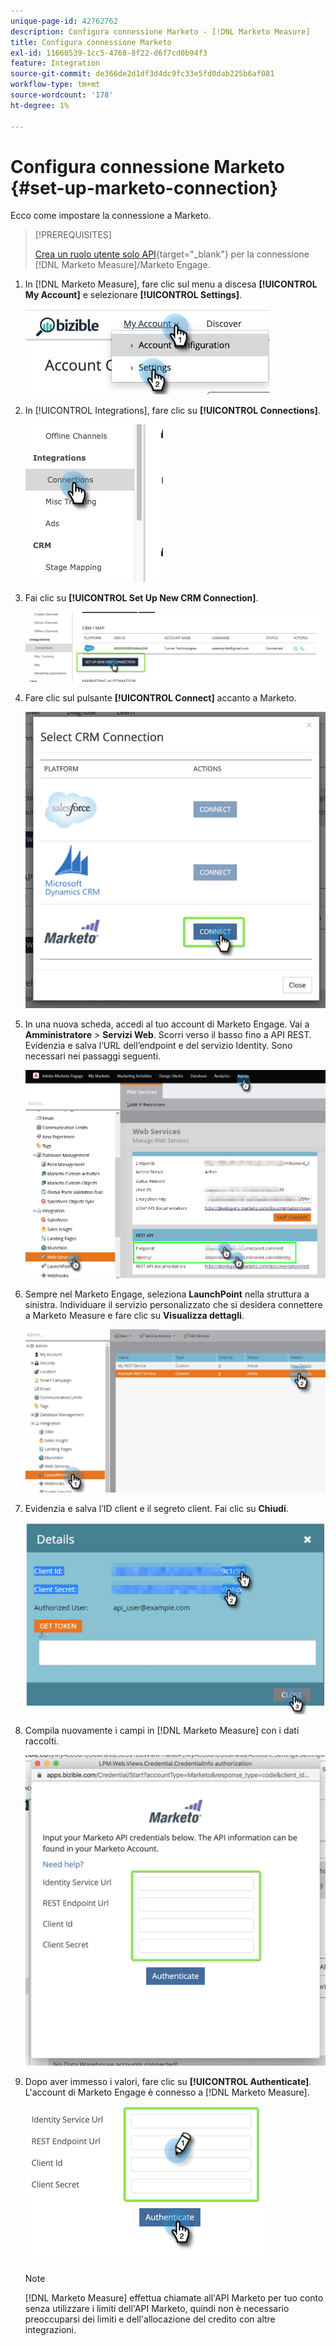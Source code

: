 ```yaml
---
unique-page-id: 42762762
description: Configura connessione Marketo - [!DNL Marketo Measure]
title: Configura connessione Marketo
exl-id: 11660539-1cc5-4768-8f22-d6f7cd0b94f3
feature: Integration
source-git-commit: de366de2d1df3d4dc9fc33e5fd0dab225b6af081
workflow-type: tm+mt
source-wordcount: '178'
ht-degree: 1%

---
```


# Configura connessione Marketo {#set-up-marketo-connection}

Ecco come impostare la connessione a Marketo.

>[!PREREQUISITES]
>
>[Crea un ruolo utente solo API](https://experienceleague.adobe.com/docs/marketo/using/product-docs/administration/users-and-roles/create-an-api-only-user.html){target="_blank"} per la connessione [!DNL Marketo Measure]/Marketo Engage.

1. In [!DNL Marketo Measure], fare clic sul menu a discesa **[!UICONTROL My Account]** e selezionare **[!UICONTROL Settings]**.

   ![](assets/set-up-marketo-connection-1.png)

1. In [!UICONTROL Integrations], fare clic su **[!UICONTROL Connections]**.

   ![](assets/set-up-marketo-connection-2.png)

1. Fai clic su **[!UICONTROL Set Up New CRM Connection]**.

   ![](assets/set-up-marketo-connection-3.png)

1. Fare clic sul pulsante **[!UICONTROL Connect]** accanto a Marketo.

   ![](assets/set-up-marketo-connection-4.png)

1. In una nuova scheda, accedi al tuo account di Marketo Engage. Vai a **Amministratore** > **Servizi Web**. Scorri verso il basso fino a API REST. Evidenzia e salva l’URL dell’endpoint e del servizio Identity. Sono necessari nei passaggi seguenti.

   ![](assets/set-up-marketo-connection-5.png)

1. Sempre nel Marketo Engage, seleziona **LaunchPoint** nella struttura a sinistra. Individuare il servizio personalizzato che si desidera connettere a Marketo Measure e fare clic su **Visualizza dettagli**.

   ![](assets/set-up-marketo-connection-6.png)

1. Evidenzia e salva l’ID client e il segreto client. Fai clic su **Chiudi**.

   ![](assets/set-up-marketo-connection-7.png)

1. Compila nuovamente i campi in [!DNL Marketo Measure] con i dati raccolti.

   ![](assets/set-up-marketo-connection-8.png)

1. Dopo aver immesso i valori, fare clic su **[!UICONTROL Authenticate]**. L&#39;account di Marketo Engage è connesso a [!DNL Marketo Measure].

   ![](assets/set-up-marketo-connection-9.png)

   >[!NOTE]
   >
   >[!DNL Marketo Measure] effettua chiamate all&#39;API Marketo per tuo conto senza utilizzare i limiti dell&#39;API Marketo, quindi non è necessario preoccuparsi dei limiti e dell&#39;allocazione del credito con altre integrazioni.
